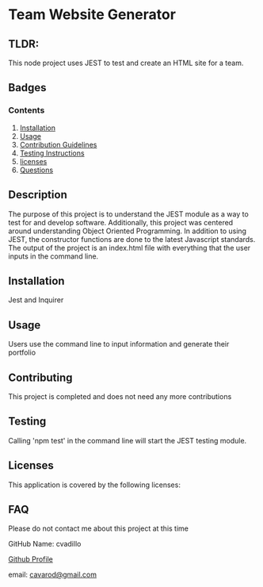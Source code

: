 # Team Website Generator

## TLDR:

This node project uses JEST to test and create an HTML site for a team.

## Badges



### Contents

1. [Installation](#installation)
2. [Usage](#usage)
3. [Contribution Guidelines](#contributing)
4. [Testing Instructions](#testing)
7. [licenses](#licenses)
8. [Questions](#FAQ)

## Description

The purpose of this project is to understand the JEST module as a way to test for and develop software. Additionally, this project was centered around understanding Object Oriented Programming. In addition to using JEST, the constructor functions are done to the latest Javascript standards. The output of the project is an index.html file with everything that the user inputs in the command line.

## Installation

Jest and Inquirer

## Usage

Users use the command line to input information and generate their portfolio

## Contributing

This project is completed and does not need any more contributions

## Testing

Calling 'npm test' in the command line will start the JEST testing module.

## Licenses

This application is covered by the following licenses:



## FAQ

Please do not contact me about this project at this time

GitHub Name: cvadillo

[Github Profile](https://github.com/cvadillo)

email: cavarod@gmail.com

	